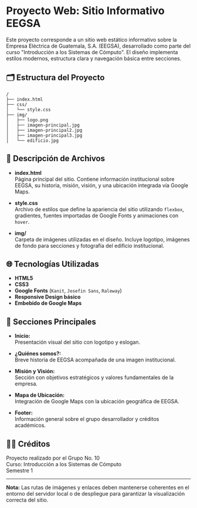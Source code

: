 
# Proyecto Web: Sitio Informativo EEGSA

Este proyecto corresponde a un sitio web estático informativo sobre la Empresa Eléctrica de Guatemala, S.A. (EEGSA), desarrollado como parte del curso "Introducción a los Sistemas de Cómputo". El diseño implementa estilos modernos, estructura clara y navegación básica entre secciones.

## 🗂 Estructura del Proyecto

```
/
├── index.html
├── css/
│   └── style.css
├── img/
│   ├── logo.png
│   ├── imagen-principal.jpg
│   ├── imagen-principal2.jpg
│   ├── imagen-principal3.jpg
│   └── edificio.jpg
```

## 📄 Descripción de Archivos

- **index.html**  
  Página principal del sitio. Contiene información institucional sobre EEGSA, su historia, misión, visión, y una ubicación integrada vía Google Maps.

- **style.css**  
  Archivo de estilos que define la apariencia del sitio utilizando `flexbox`, gradientes, fuentes importadas de Google Fonts y animaciones con `hover`.

- **img/**  
  Carpeta de imágenes utilizadas en el diseño. Incluye logotipo, imágenes de fondo para secciones y fotografía del edificio institucional.

## 🌐 Tecnologías Utilizadas

- **HTML5**  
- **CSS3**  
- **Google Fonts** (`Kanit`, `Josefin Sans`, `Raleway`)
- **Responsive Design básico**
- **Embebido de Google Maps**

## 📌 Secciones Principales

- **Inicio:**  
  Presentación visual del sitio con logotipo y eslogan.

- **¿Quiénes somos?:**  
  Breve historia de EEGSA acompañada de una imagen institucional.

- **Misión y Visión:**  
  Sección con objetivos estratégicos y valores fundamentales de la empresa.

- **Mapa de Ubicación:**  
  Integración de Google Maps con la ubicación geográfica de EEGSA.

- **Footer:**  
  Información general sobre el grupo desarrollador y créditos académicos.

## 👨‍💻 Créditos

Proyecto realizado por el Grupo No. 10  
Curso: Introducción a los Sistemas de Cómputo  
Semestre 1  

---

**Nota:** Las rutas de imágenes y enlaces deben mantenerse coherentes en el entorno del servidor local o de despliegue para garantizar la visualización correcta del sitio.
